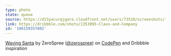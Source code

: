 ```yaml
---
type: photo
state: queue
source: https://d13yacurqjgara.cloudfront.net/users/73510/screenshots/1353895/santacrew.png
link: https://dribbble.com/shots/1353895-Claus-and-Company
id: '106159357802'
---
```

<p data-height="322" data-theme-id="6516" data-slug-hash="Koedp" data-default-tab="result" data-user="zerospree" class='codepen'><a href='http://codepen.io/zerospree/pen/Koedp/'>Waving Santa</a> by ZeroSpree (<a href='http://codepen.io/zerospree'>@zerospree</a>) on <a href='http://codepen.io'>CodePen</a> and Dribbble inspiration</p>
